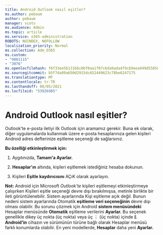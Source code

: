 ```yaml
---
title: Android Outlook nasıl eşitler?
ms.author: pebaum
author: pebaum
manager: scotv
ms.audience: Admin
ms.topic: article
ms.service: o365-administration
ROBOTS: NOINDEX, NOFOLLOW
localization_priority: Normal
ms.collection: Adm_O365
ms.custom:
- "9001115"
- "3076"
ms.openlocfilehash: f6f33ee5b131b6c0bf0aa1f07c6da9ada4f9c69eea949d55858f549b43ebd29a
ms.sourcegitcommit: b5f7da89a650d2915dc652449623c78be6247175
ms.translationtype: MT
ms.contentlocale: tr-TR
ms.lasthandoff: 08/05/2021
ms.locfileid: "53926985"
---
```

# <a name="how-does-outlook-sync-with-my-android-contacts"></a>Android Outlook nasıl eşitler?

Outlook'te e-posta iletiyi ilk Outlook için aramamız gerekir. Buna ek olarak, diğer uygulamalarda kullanmak üzere e-posta hesaplarınıza gelen kişileri Android adres defterinize eşitleme seçeneği de sağlarsınız. 
 
**Bu özelliği etkinleştirmek için:**
 
1. Aygıtınızda, **Tamam'a Ayarlar.**

2. **Hesaplar'ın** altında, kişileri eşitlemek istediğiniz hesaba dokunun.

3. Kişileri **Eşitle kaydırıcısını** AÇıK olarak ayarlayın.
 
**Not:** Android için Microsoft *Outlook'te* kişileri eşitlemeyi etkinleştirmeye çalışırken Kişileri  eşitle seçeneği devre dışı bırakılmışsa, metinle birlikte bir ileti görüntülenebilir. Sistem ayarlarında Kişi eşitleme açık değil. Bunun nedeni sistem ayarlarında Otomatik **eşitleme veri seçeneğinin** devre dışı olması olabilir. Bu sorunu çözmek için Android **sistem menüsündeki** Hesaplar menüsünde **Otomatik** eşitleme verilerini **Ayarlar.** Bu seçenek genellikle dikey üç nokta (üç nokta) veya üç ⋮ (üç nokta) içinde ⫼. **Android'in** cihazın ve sürümünün türüne bağlı olarak Hesaplar menüsü farklı konumlarda olabilir. En yeni modellerde, **Hesaplar** daha yeni **Ayarlar.**